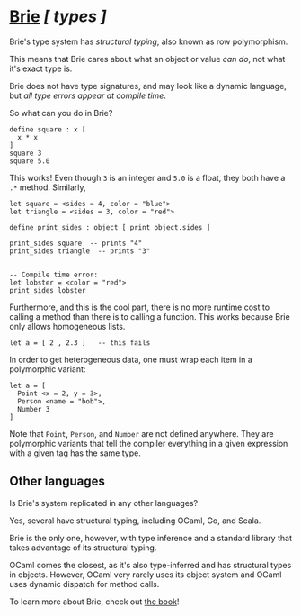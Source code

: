 
# [Brie](/) *[ types ]*

Brie's type system has *structural typing*, also known as row polymorphism.

This means that Brie cares about what an object or value *can do*, not what
it's exact type is.

Brie does not have type signatures, and may look like a dynamic language,
but *all type errors appear at compile time*.

So what can you do in Brie?

```
define square : x [
  x * x
]
square 3
square 5.0
```

This works! Even though `3` is an integer and `5.0` is a float, they
both have a `.*` method. Similarly,

```
let square = <sides = 4, color = "blue">
let triangle = <sides = 3, color = "red">

define print_sides : object [ print object.sides ]

print_sides square  -- prints "4"
print_sides triangle  -- prints "3"


-- Compile time error:
let lobster = <color = "red">
print_sides lobster
```

Furthermore, and this is the cool part,
there is no more runtime cost to calling a method
than there is to calling a function. This works
because Brie only allows homogeneous lists.

```
let a = [ 2 , 2.3 ]   -- this fails
```

In order to get heterogeneous data, one must wrap each item in a polymorphic variant:

```
let a = [
  Point <x = 2, y = 3>,
  Person <name = "bob">,
  Number 3
]
```

Note that `Point`, `Person`, and `Number` are not defined anywhere.
They are polymorphic variants that tell the compiler everything in
a given expression with a given tag has the same type.

## Other languages

Is Brie's system replicated in any other languages?

Yes, several have structural typing, including OCaml, Go, and Scala.

Brie is the only one, however, with type inference and a standard library that takes advantage of
its structural typing.

OCaml comes the closest, as it's also type-inferred and has structural
types in objects. However, OCaml very rarely uses its object system and OCaml
uses dynamic dispatch for method calls.

To learn more about Brie, check out [the book](/book.html)!
